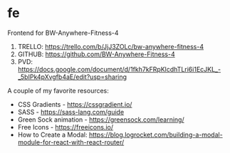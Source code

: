 # fe
Frontend for BW-Anywhere-Fitness-4

1. TRELLO: https://trello.com/b/JjJ3ZOLc/bw-anywhere-fitness-4
2. GITHUB: https://github.com/BW-Anywhere-Fitness-4
3. PVD: https://docs.google.com/document/d/1fkh7kFRpKlcdhTLri6i1EcJKL_-_5bIPk4pXvgfb4aE/edit?usp=sharing 

A couple of my favorite resources:

- CSS Gradients - https://cssgradient.io/
- SASS - https://sass-lang.com/guide
- Green Sock animation - https://greensock.com/learning/
- Free Icons - https://freeicons.io/
- How to Create a Modal: https://blog.logrocket.com/building-a-modal-module-for-react-with-react-router/
